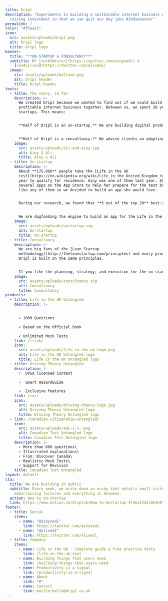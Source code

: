 ```yaml
---
title: Dripl
description: "Experiments in building a sustainable internet business without
  raising investment so that we can quit our day jobs #IndieHacker"
permalink: /
color: "#f5aa22"
icon:
  src: assets/uploads/dripl.png
  alt: Dripl logo
  title: Dripl logo
banner:
  title: "**UN-STARTUP & CONSULTANCY**"
  subtitle: BY [<u>AINY</u>](https://twitter.com/ainyxedi) &
    [<u>ALI</u>](https://twitter.com/alixedi)
  image:
    src: assets/uploads/balloon.png
    alt: Dripl header
    title: Dripl header
texts:
  - title: The story, so far
    description: >-
      We created Dripl because we wanted to find out if we could build a
      profitable internet business together. Between us, we spent 20 years at
      startups. This means:


      **Half of Dripl is an un-startup.** We are building digital products but we are not seeking hockey stick growth, looking for venture capital, or working 100-hour weeks.


      **Half of Dripl is a consultancy.** We advise clients on adopting Lean Startup principles in the enterprise. This helps us fund the un-startup, but we are also very good at this.
    image:
      src: assets/uploads/ali-and-ainy.jpg
      alt: Ainy & Ali
      title: Ainy & Ali
  - title: Un-startup
    description: >-
      About **175,000** people take the [Life in the UK
      test](https://en.wikipedia.org/wiki/Life_in_the_United_Kingdom_test) every
      year to qualify for residence. Ainy was one of them last year. She tried
      several apps on the App Store to help her prepare for the test but didn't
      like any of them so we decided to build an app she would love.


      During our research, we found that **5 out of the top 20** best-selling apps on the App Store were for test-preparation so we took a step back & built an engine that transforms a spreadsheet of multiple-choice questions into a beautiful, singing-and-dancing test-preparation app for the iPhone.


      We are dogfooding the engine to build an app for the Life in the UK test. This will be followed by more test-preparation apps until we feel we have something reproducible. At this point, we might launch the engine as a **no-code solution for building test-preparation apps.**
    image:
      src: assets/uploads/unstartup.svg
      alt: Un-startup
      title: Un-startup
  - title: Consultancy
    description: >-
      We are big fans of the [Lean Startup
      methodology](http://theleanstartup.com/principles) and every product at
      Dripl is built on the same principles.


      If you like the planning, strategy, and execution for the un-startup, **we can help you do the same** for your product or business. [Please reach out  ](mailto:hello@dripl.co.uk) and we will be happy to discuss if we can help you and how.
    image:
      src: assets/uploads/consultancy.svg
      alt: Consultancy
      title: Consultancy
products:
  - title: Life in the UK Untangled
    description: |-
      

      ✓ 1000 Questions

      ✓ Based on the Official Book

      ✓ Unlimited Mock Tests
    link: /lituk/
    icon:
      src: assets/uploads/life-in-the-uk-logo.png
      alt: Life in the UK Untangled logo
      title: Life in the UK Untangled logo
  - title: Driving Theory Untangled
    description: |-
      ✓  DVSA licensed Content

      ✓  Smart HazardGuide

      ✓  Exclusive features
    link: /car/
    icon:
      src: assets/uploads/driving-theory-logo.jpg
      alt: Driving Theory Untangled logo
      title: Driving Theory Untangled logo
  - link: /canadian-citizenship-untangled/
    icon:
      src: assets/uploads/adi-1-5-.png
      alt: Canadian Test Untangled logo
      title: Canadian Test Untangled logo
    description: |-
      ✓ More than 600 questions\
      ✓ Illustrated explanations\
      ✓ From: Discover Canada\
      ✓ Realistic Mock Tests\
      ✓ Support for Revision
    title: Canadian Test Untangled
layout: default
cta:
  title: We are building in public
  subtitle: Every week, we write down an essay that details small victories,
    embarrassing failures and everything in between.
  action: How to Un-startup
  link: https://www.notion.so/dripluk/How-to-Unstartup-4f4ea12d2c8b4e97be3fce5667a08d17
footer:
  - title: Social
    items:
      - name: "@ainyxedi"
        link: https://twitter.com/ainyxedi
      - name: "@alixedi"
        link: https://twitter.com/alixedi
  - title: Company
    items:
      - name: Life in the UK - Complete guide & free practice tests
        link: /life-in-the-uk-test
      - name: Building things that users need
        link: /building-things-that-users-need
      - name: Productivity is a signal
        link: /productivity-is-a-signal
      - name: About
        link: "#"
      - name: Contact
        link: mailto:hello@dripl.co.uk
---
```

